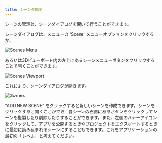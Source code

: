 ```yaml
---
title: シーンの管理
---
```


シーンの管理は、シーンダイアログを開いて行うことができます。

シーンダイアログは、メニューの 'Scene' メニューオプションをクリックするか、

![Scenes Menu](/img/user-manual/scenes/managing-scenes/scenes-menu.jpg)

あるいは3Dビューポート内の左上にあるシーンメニューボタンをクリックすることで開くことができます。

![Scenes Viewport](/img/user-manual/scenes/managing-scenes/scenes-viewport.jpg)

これにより、シーンダイアログが開きます。

![Scenes](/img/user-manual/scenes/managing-scenes/scenes.jpg)

"ADD NEW SCENE" をクリックすると新しいシーンを作成できます。シーンをクリックすると開くことができ、各シーンの右側にあるボタンをクリックしてシーンを複製したり削除したりすることができます。また、左側のバナーアイコンをクリックして、アプリを公開するときやプロジェクトをエクスポートするときに最初に読み込まれるシーンにすることもできます。これをアプリケーションの最初の「レベル」と考えてください。
